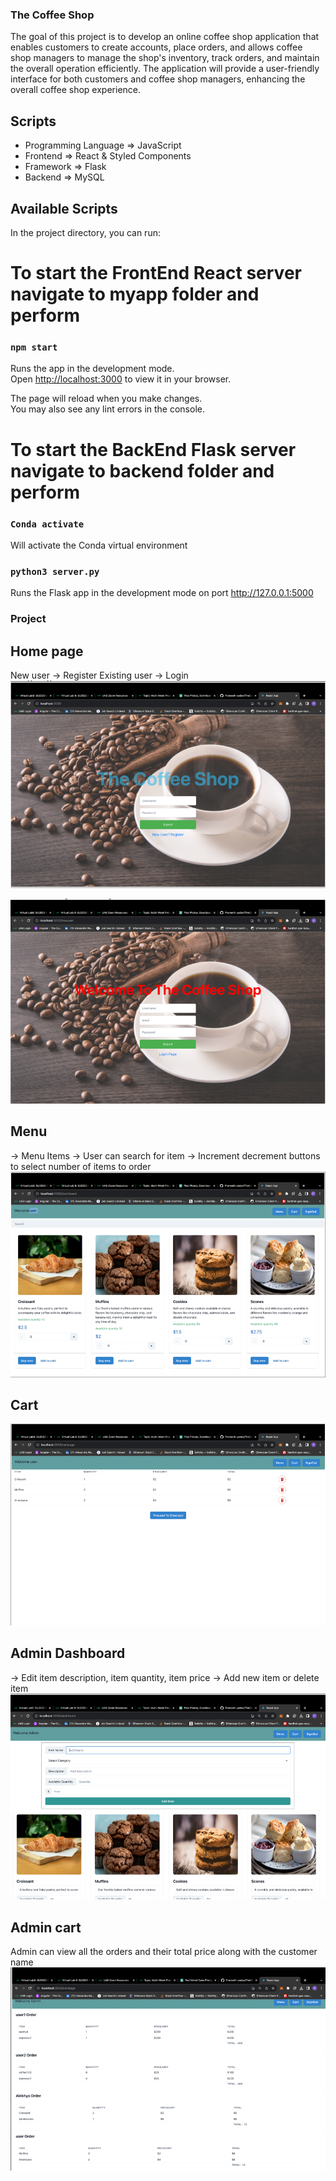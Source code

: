 ### The Coffee Shop

The goal of this project is to develop an online coffee shop application that enables customers to create accounts, place orders, and allows coffee shop managers to manage the shop's inventory, track orders, and maintain the overall operation efficiently. The application will provide a user-friendly interface for both customers and coffee shop managers, enhancing the overall coffee shop experience.

## Scripts

- Programming Language => JavaScript
- Frontend => React & Styled Components
- Framework => Flask
- Backend => MySQL

## Available Scripts

In the project directory, you can run:

# To start the FrontEnd React server navigate to myapp folder and perform

### `npm start`

Runs the app in the development mode.\
Open [http://localhost:3000](http://localhost:3000) to view it in your browser.

The page will reload when you make changes.\
You may also see any lint errors in the console.

# To start the BackEnd Flask server navigate to backend folder and perform

### `Conda activate`

Will activate the Conda virtual environment

### `python3 server.py`

Runs the Flask app in the development mode on port http://127.0.0.1:5000

### Project

## Home page

New user -> Register
Existing user -> Login
![TheCoffeeShop](./Images/login.png)

![](./Images/register.png)

## Menu

-> Menu Items
-> User can search for item
-> Increment decrement buttons to select number of items to order
![](./Images/menu.png)

## Cart

![](./Images/cart.png)

## Admin Dashboard

-> Edit item description, item quantity, item price
-> Add new item or delete item
![](./Images/dashboard.png)

## Admin cart

Admin can view all the orders and their total price along with the customer name
![](./Images/orders.png)


